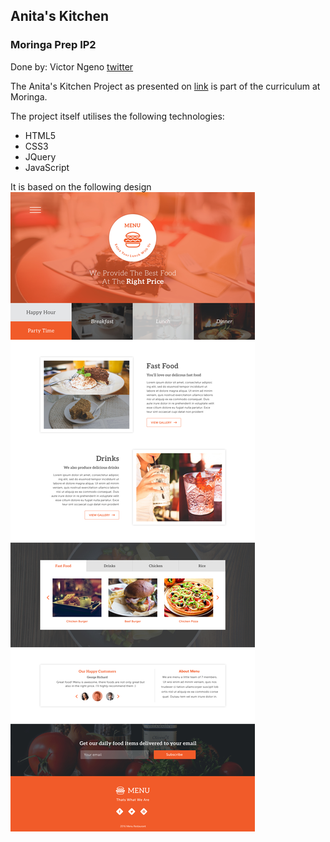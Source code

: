 ## Anita's Kitchen
### Moringa Prep IP2

Done by: Victor Ngeno [twitter](twitter.com/ngenovictor321)

The Anita's Kitchen Project as presented on [link](https://ngenovictor.github.io/anita)
is part of the curriculum at Moringa.

The project itself utilises the following technologies:
* HTML5
* CSS3
* JQuery
* JavaScript

It is based on the following design
![design image](img/core.jpg)
